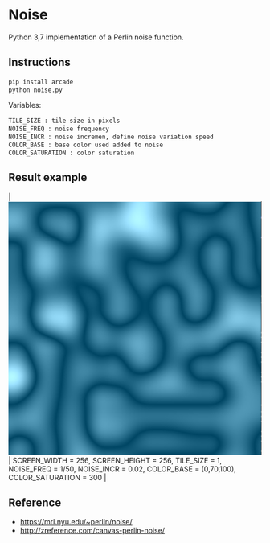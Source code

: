 # Noise
Python 3,7 implementation of a Perlin noise function.

## Instructions
```
pip install arcade
python noise.py
```
Variables:
```
TILE_SIZE : tile size in pixels
NOISE_FREQ : noise frequency
NOISE_INCR : noise incremen, define noise variation speed
COLOR_BASE : base color used added to noise 
COLOR_SATURATION : color saturation
```
## Result example
|![](results/noise004664.PNG) | SCREEN_WIDTH = 256, SCREEN_HEIGHT = 256, TILE_SIZE = 1, NOISE_FREQ = 1/50, 
NOISE_INCR = 0.02, COLOR_BASE = (0,70,100), COLOR_SATURATION = 300 |

## Reference
- https://mrl.nyu.edu/~perlin/noise/
- http://zreference.com/canvas-perlin-noise/



